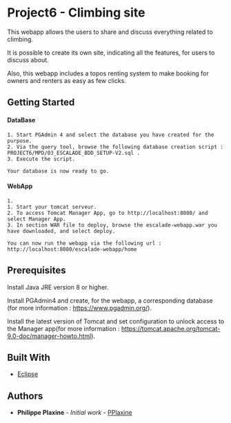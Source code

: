 # Project6 - Climbing site

This webapp allows the users to share and discuss everything related to climbing. 

It is possible to create its own site, indicating all the features, for users to discuss about.

Also, this webapp includes a topos renting system to make booking for owners and renters as easy as few clicks.  

## Getting Started

  #### DataBase
    1. Start PGAdmin 4 and select the database you have created for the purpose. 
    2. Via the query tool, browse the following database creation script : PROJECT6/MPD/03_ESCALADE_BDD_SETUP-V2.sql . 
    3. Execute the script. 
    
    Your database is now ready to go. 

  #### WebApp
    1.
    1. Start your tomcat serveur. 
    2. To access Tomcat Manager App, go to http://localhost:8080/ and select Manager App. 
    3. In section WAR file to deploy, browse the escalade-webapp.war you have downloaded, and select deploy.
    
    You can now run the webapp via the following url : http://localhost:8080/escalade-webapp/home

## Prerequisites

Install Java JRE version 8 or higher.

Install PGAdmin4 and create, for the webapp, a corresponding database (for more information : https://www.pgadmin.org/). 

Install the latest version of Tomcat and set configuration to unlock access to the Manager app(for more information : https://tomcat.apache.org/tomcat-9.0-doc/manager-howto.html). 

## Built With

* [Eclipse](https://www.eclipse.org/documentation/)

## Authors

* **Philippe Plaxine** - *Initial work* - [PPlaxine](https://github.com/pplaxine)
